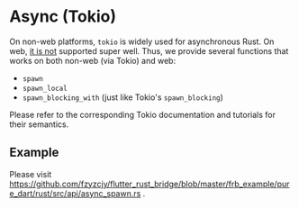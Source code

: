 # Async (Tokio)

On non-web platforms, `tokio` is widely used for asynchronous Rust.
On web, [it is not](https://github.com/tokio-rs/tokio/issues/6178) supported super well.
Thus, we provide several functions that works on both non-web (via Tokio) and web:

* `spawn`
* `spawn_local`
* `spawn_blocking_with` (just like Tokio's `spawn_blocking`)

Please refer to the corresponding Tokio documentation and tutorials for their semantics.

## Example

Please visit https://github.com/fzyzcjy/flutter_rust_bridge/blob/master/frb_example/pure_dart/rust/src/api/async_spawn.rs .
